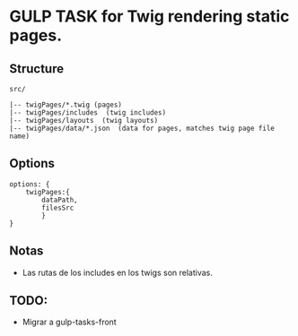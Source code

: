 # GULP TASK for Twig rendering static pages.


## Structure
```
src/

|-- twigPages/*.twig (pages)
|-- twigPages/includes  (twig includes)
|-- twigPages/layouts  (twig layouts)
|-- twigPages/data/*.json  (data for pages, matches twig page file name)
```
## Options
```
options: {
    twigPages:{
        dataPath,
        filesSrc
        }
}
```
## Notas
- Las rutas de los includes en los twigs son relativas.

## TODO:
- Migrar a gulp-tasks-front